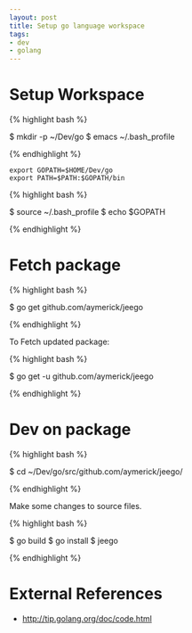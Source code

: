 ```yaml
---
layout: post
title: Setup go language workspace
tags:
- dev
- golang
---
```


Setup Workspace
===============

{% highlight bash %}

$ mkdir -p ~/Dev/go
$ emacs ~/.bash_profile

{% endhighlight %}

```
export GOPATH=$HOME/Dev/go
export PATH=$PATH:$GOPATH/bin
```

{% highlight bash %}

$ source ~/.bash_profile
$ echo $GOPATH

{% endhighlight %}


Fetch package
=============

{% highlight bash %}

$ go get github.com/aymerick/jeego

{% endhighlight %}

To Fetch updated package:

{% highlight bash %}

$ go get -u github.com/aymerick/jeego

{% endhighlight %}


Dev on package
==============

{% highlight bash %}

$ cd ~/Dev/go/src/github.com/aymerick/jeego/

{% endhighlight %}

Make some changes to source files.

{% highlight bash %}

$ go build
$ go install
$ jeego

{% endhighlight %}


External References
===================

- <http://tip.golang.org/doc/code.html>

